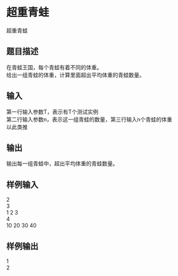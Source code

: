 # 超重青蛙  
  
超重青蛙  
## 题目描述  
在青蛙王国，每个青蛙有着不同的体重。  
给出一组青蛙的体重，计算里面超出平均体重的青蛙数量。  
## 输入  
第一行输入参数T，表示有T个测试实例  
第二行输入参数n，表示这一组青蛙的数量，第三行输入n个青蛙的体重  
以此类推  
## 输出  
输出每一组青蛙中，超出平均体重的青蛙数量。  
## 样例输入  
2  
3  
1 2 3  
4  
10 20 30 40  
## 样例输出  
1  
2  
  
